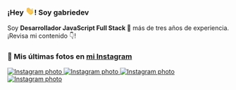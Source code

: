 <h3>¡Hey <img src="https://raw.githubusercontent.com/ABSphreak/ABSphreak/master/gifs/Hi.gif" width="20px" decondig="async">! Soy gabriedev</h3>

<p>Soy <strong>Desarrollador JavaScript Full Stack 🚀</strong> más de tres años de experiencia.<br />¡Revisa mi contenido 👇!</p>

### 📸 Mis últimas fotos en [mi Instagram](https://instagram.com/gabrie.dev)


<a href='https://instagram.com/p/C1UpuSGLQiG' target='_blank'>
  <img width='20%' src='https://scontent-lhr8-2.cdninstagram.com/v/t51.29350-15/412513918_1325803934584302_4400498733289087214_n.jpg?stp=dst-jpg_e15&_nc_ht=scontent-lhr8-2.cdninstagram.com&_nc_cat=106&_nc_ohc=jWB_NqhLs1IAX-Crd7-&edm=APU89FABAAAA&ccb=7-5&oh=00_AfD_l1wJqfx2G2d8QKI2pPHMfw99JFlAHa2wAGvJfNR8ww&oe=65EC511D&_nc_sid=bc0c2c' alt='Instagram photo' />
</a>
<a href='https://instagram.com/p/CzMY3lzxgmx' target='_blank'>
  <img width='20%' src='https://scontent-lhr6-1.cdninstagram.com/v/t51.29350-15/398916226_819142863293745_2426123683154743297_n.webp?stp=dst-jpg_e35&_nc_ht=scontent-lhr6-1.cdninstagram.com&_nc_cat=109&_nc_ohc=GjyTErWHtUoAX-kAW4n&edm=APU89FABAAAA&ccb=7-5&oh=00_AfCqqCvy-oxN3ZlDeyzrF6Fr_WyWzmRs9C8tCEQrKuEBfw&oe=65EBDF8C&_nc_sid=bc0c2c' alt='Instagram photo' />
</a>
<a href='https://instagram.com/p/CygbQv4uqxM' target='_blank'>
  <img width='20%' src='https://scontent-lhr6-1.cdninstagram.com/v/t51.29350-15/391525959_236593062741789_5868561716480810596_n.webp?stp=dst-jpg_e35&_nc_ht=scontent-lhr6-1.cdninstagram.com&_nc_cat=109&_nc_ohc=xgQ5IeeLIT4AX-f6bPt&edm=APU89FABAAAA&ccb=7-5&oh=00_AfDXCc9PxF5SmJBAn1q-YIVYti6StW7YaoyG-uAHvqBZfg&oe=65EBE5C8&_nc_sid=bc0c2c' alt='Instagram photo' />
</a>
<a href='https://instagram.com/p/CxTmOF6vN8M' target='_blank'>
  <img width='20%' src='https://scontent-lhr6-1.cdninstagram.com/v/t51.29350-15/378565944_323878180141713_8920720304536029091_n.jpg?stp=dst-jpg_e15&_nc_ht=scontent-lhr6-1.cdninstagram.com&_nc_cat=109&_nc_ohc=BpJ2ek3FPaEAX_4bd-N&edm=APU89FABAAAA&ccb=7-5&oh=00_AfA42UK4BSDN_w6LJNUluIYUaNOXiCwbQfxFi6yFUJMlpQ&oe=65EC17D2&_nc_sid=bc0c2c' alt='Instagram photo' />
</a>
